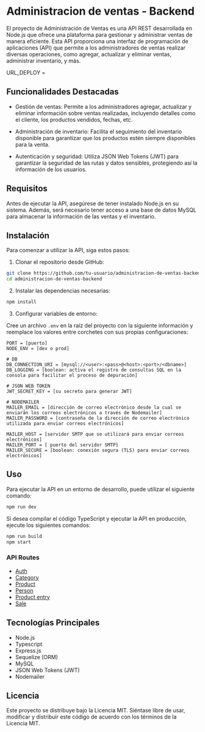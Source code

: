 # Administracion de ventas - Backend

El proyecto de Administración de Ventas es una API REST desarrollada en Node.js que ofrece una plataforma para gestionar y administrar ventas de manera eficiente. Esta API proporciona una interfaz de programación de aplicaciones (API) que permite a los administradores de ventas realizar diversas operaciones, como agregar, actualizar y eliminar ventas, administrar inventario, y más.

URL_DEPLOY =

## Funcionalidades Destacadas

- Gestión de ventas: Permite a los administradores agregar, actualizar y eliminar información sobre ventas realizadas, incluyendo detalles como el cliente, los productos vendidos, fechas, etc.

- Administración de inventario: Facilita el seguimiento del inventario disponible para garantizar que los productos estén siempre disponibles para la venta.

- Autenticación y seguridad: Utiliza JSON Web Tokens (JWT) para garantizar la seguridad de las rutas y datos sensibles, protegiendo así la información de los usuarios.

## Requisitos

Antes de ejecutar la API, asegúrese de tener instalado Node.js en su sistema. Además, será necesario tener acceso a una base de datos MySQL para almacenar la información de las ventas y el inventario.

## Instalación

Para comenzar a utilizar la API, siga estos pasos:

1. Clonar el repositorio desde GitHub:

```bash
git clone https://github.com/tu-usuario/administracion-de-ventas-backend.git
cd administracion-de-ventas-backend
```

2. Instalar las dependencias necesarias:

```bash
npm install
```

3. Configurar variables de entorno:

Cree un archivo `.env` en la raíz del proyecto con la siguiente información y reemplace los valores entre corchetes con sus propias configuraciones:

```
PORT = [puerto]
NODE_ENV = [dev o prod]

# DB
DB_CONNECTION_URI = [mysql://<user>:<pass>@<host>:<port>/<dbname>]
DB_LOGGING = [boolean: activa el registro de consultas SQL en la consola para facilitar el proceso de depuración]

# JSON WEB TOKEN
JWT_SECRET_KEY = [su secreto para generar JWT]

# NODEMAILER
MAILER_EMAIL = [dirección de correo electrónico desde la cual se enviarán los correos electrónicos a través de Nodemailer]
MAILER_PASSWORD = [contraseña de la dirección de correo electrónico utilizada para enviar correos electrónicos]

MAILER_HOST = [servidor SMTP que se utilizará para enviar correos electrónicos]
MAILER_PORT = [ puerto del servidor SMTP]
MAILER_SECURE = [boolean: conexión segura (TLS) para enviar correos electrónicos]
```

## Uso

Para ejecutar la API en un entorno de desarrollo, puede utilizar el siguiente comando:

```bash
npm run dev
```

Si desea compilar el código TypeScript y ejecutar la API en producción, ejecute los siguientes comandos:

```bash
npm run build
npm start
```

### API Routes

- [Auth](./docs/auth.md)
- [Category](./docs/category.md)
- [Product](./docs/product.md)
- [Person](./docs/person.md)
- [Product entry](./docs/productEntry.md)
- [Sale](./docs/sale.md)

## Tecnologías Principales

- Node.js
- Typescript
- Express.js
- Sequelize (ORM)
- MySQL
- JSON Web Tokens (JWT)
- Nodemailer

## Licencia

Este proyecto se distribuye bajo la Licencia MIT. Siéntase libre de usar, modificar y distribuir este código de acuerdo con los términos de la Licencia MIT.

